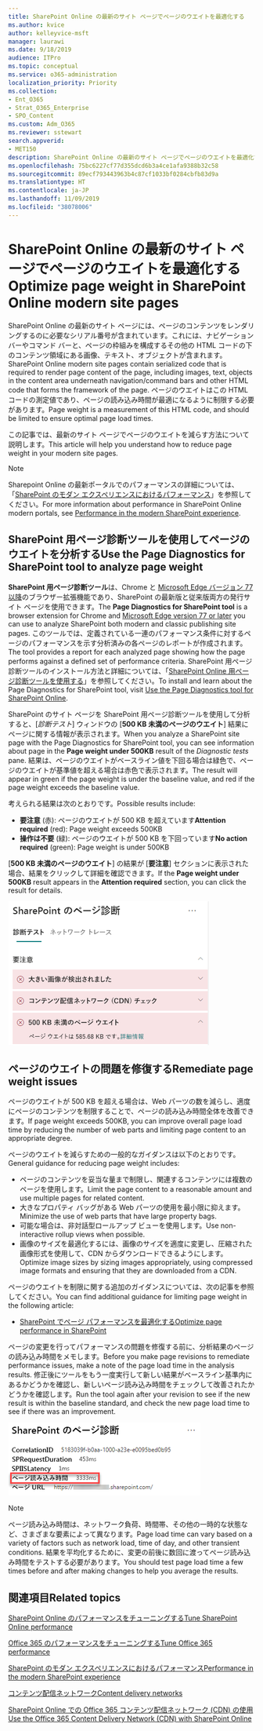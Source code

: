 ```yaml
---
title: SharePoint Online の最新のサイト ページでページのウエイトを最適化する
ms.author: kvice
author: kelleyvice-msft
manager: laurawi
ms.date: 9/18/2019
audience: ITPro
ms.topic: conceptual
ms.service: o365-administration
localization_priority: Priority
ms.collection:
- Ent_O365
- Strat_O365_Enterprise
- SPO_Content
ms.custom: Adm_O365
ms.reviewer: sstewart
search.appverid:
- MET150
description: SharePoint Online の最新のサイト ページでページのウエイトを最適化する方法について説明します。
ms.openlocfilehash: 75bc6227cf77d355dcd6b3a4ce1afa9388b32c58
ms.sourcegitcommit: 89ecf793443963b4c87cf1033bf0284cbfb83d9a
ms.translationtype: HT
ms.contentlocale: ja-JP
ms.lasthandoff: 11/09/2019
ms.locfileid: "38078006"
---
```

# <a name="optimize-page-weight-in-sharepoint-online-modern-site-pages"></a><span data-ttu-id="d1516-103">SharePoint Online の最新のサイト ページでページのウエイトを最適化する</span><span class="sxs-lookup"><span data-stu-id="d1516-103">Optimize page weight in SharePoint Online modern site pages</span></span>

<span data-ttu-id="d1516-104">SharePoint Online の最新のサイト ページには、ページのコンテンツをレンダリングするのに必要なシリアル番号が含まれています。これには、ナビゲーション バーやコマンド バーと、ページの枠組みを構成するその他の HTML コードの下のコンテンツ領域にある画像、テキスト、オブジェクトが含まれます。</span><span class="sxs-lookup"><span data-stu-id="d1516-104">SharePoint Online modern site pages contain serialized code that is required to render page content of the page, including images, text, objects in the content area underneath navigation/command bars and other HTML code that forms the framework of the page.</span></span> <span data-ttu-id="d1516-105">ページのウエイトはこの HTML コードの測定値であり、ページの読み込み時間が最適になるように制限する必要があります。</span><span class="sxs-lookup"><span data-stu-id="d1516-105">Page weight is a measurement of this HTML code, and should be limited to ensure optimal page load times.</span></span>

<span data-ttu-id="d1516-106">この記事では、最新のサイト ページでページのウエイトを減らす方法について説明します。</span><span class="sxs-lookup"><span data-stu-id="d1516-106">This article will help you understand how to reduce page weight in your modern site pages.</span></span>

>[!NOTE]
><span data-ttu-id="d1516-107">Sharepoint Online の最新ポータルでのパフォーマンスの詳細については、「[SharePoint のモダン エクスペリエンスにおけるパフォーマンス](https://docs.microsoft.com/sharepoint/modern-experience-performance)」を参照してください。</span><span class="sxs-lookup"><span data-stu-id="d1516-107">For more information about performance in SharePoint Online modern portals, see [Performance in the modern SharePoint experience](https://docs.microsoft.com/sharepoint/modern-experience-performance).</span></span>

## <a name="use-the-page-diagnostics-for-sharepoint-tool-to-analyze-page-weight"></a><span data-ttu-id="d1516-108">SharePoint 用ページ診断ツールを使用してページのウエイトを分析する</span><span class="sxs-lookup"><span data-stu-id="d1516-108">Use the Page Diagnostics for SharePoint tool to analyze page weight</span></span>

<span data-ttu-id="d1516-109">**SharePoint 用ページ診断ツール**は、Chrome と [Microsoft Edge バージョン 77 以降](https://www.microsoftedgeinsider.com/download?form=MI13E8&OCID=MI13E8)のブラウザー拡張機能であり、SharePoint の最新版と従来版両方の発行サイト ページを使用できます。</span><span class="sxs-lookup"><span data-stu-id="d1516-109">The **Page Diagnostics for SharePoint tool** is a browser extension for Chrome and [Microsoft Edge version 77 or later](https://www.microsoftedgeinsider.com/download?form=MI13E8&OCID=MI13E8) you can use to analyze SharePoint both modern and classic publishing site pages.</span></span> <span data-ttu-id="d1516-110">このツールでは、定義されている一連のパフォーマンス条件に対するページのパフォーマンスを示す分析済みの各ページのレポートが作成されます。</span><span class="sxs-lookup"><span data-stu-id="d1516-110">The tool provides a report for each analyzed page showing how the page performs against a defined set of performance criteria.</span></span> <span data-ttu-id="d1516-111">SharePoint 用ページ診断ツールのインストール方法と詳細については、「[SharePoint Online 用ページ診断ツールを使用する](page-diagnostics-for-spo.md)」を参照してください。</span><span class="sxs-lookup"><span data-stu-id="d1516-111">To install and learn about the Page Diagnostics for SharePoint tool, visit [Use the Page Diagnostics tool for SharePoint Online](page-diagnostics-for-spo.md).</span></span>

<span data-ttu-id="d1516-112">SharePoint のサイト ページを SharePoint 用ページ診断ツールを使用して分析すると、[_診断テスト_] ウィンドウの [**500 KB 未満のページのウエイト**] 結果にページに関する情報が表示されます。</span><span class="sxs-lookup"><span data-stu-id="d1516-112">When you analyze a SharePoint site page with the Page Diagnostics for SharePoint tool, you can see information about page in the **Page weight under 500KB** result of the _Diagnostic tests_ pane.</span></span> <span data-ttu-id="d1516-113">結果は、ページのウエイトがベースライン値を下回る場合は緑色で、ページのウエイトが基準値を超える場合は赤色で表示されます。</span><span class="sxs-lookup"><span data-stu-id="d1516-113">The result will appear in green if the page weight is under the baseline value, and red if the page weight exceeds the baseline value.</span></span>

<span data-ttu-id="d1516-114">考えられる結果は次のとおりです。</span><span class="sxs-lookup"><span data-stu-id="d1516-114">Possible results include:</span></span>

- <span data-ttu-id="d1516-115">**要注意** (赤): ページのウエイトが 500 KB を超えています</span><span class="sxs-lookup"><span data-stu-id="d1516-115">**Attention required** (red): Page weight exceeds 500KB</span></span>
- <span data-ttu-id="d1516-116">**操作は不要** (緑): ページのウエイトが 500 KB を下回っています</span><span class="sxs-lookup"><span data-stu-id="d1516-116">**No action required** (green): Page weight is under 500KB</span></span>

<span data-ttu-id="d1516-117">[**500 KB 未満のページのウエイト**] の結果が [**要注意**] セクションに表示された場合、結果をクリックして詳細を確認できます。</span><span class="sxs-lookup"><span data-stu-id="d1516-117">If the **Page weight under 500KB** result appears in the **Attention required** section, you can click the result for details.</span></span>

![SharePoint 結果への要求](media/modern-portal-optimization/pagediag-page-weight.png)

## <a name="remediate-page-weight-issues"></a><span data-ttu-id="d1516-119">ページのウエイトの問題を修復する</span><span class="sxs-lookup"><span data-stu-id="d1516-119">Remediate page weight issues</span></span>

<span data-ttu-id="d1516-120">ページのウエイトが 500 KB を超える場合は、Web パーツの数を減らし、適度にページのコンテンツを制限することで、ページの読み込み時間全体を改善できます。</span><span class="sxs-lookup"><span data-stu-id="d1516-120">If page weight exceeds 500KB, you can improve overall page load time by reducing the number of web parts and limiting page content to an appropriate degree.</span></span>

<span data-ttu-id="d1516-121">ページのウエイトを減らすための一般的なガイダンスは以下のとおりです。</span><span class="sxs-lookup"><span data-stu-id="d1516-121">General guidance for reducing page weight includes:</span></span>

- <span data-ttu-id="d1516-122">ページのコンテンツを妥当な量まで制限し、関連するコンテンツには複数のページを使用します。</span><span class="sxs-lookup"><span data-stu-id="d1516-122">Limit the page content to a reasonable amount and use multiple pages for related content.</span></span>
- <span data-ttu-id="d1516-123">大きなプロパティ バッグがある Web パーツの使用を最小限に抑えます。</span><span class="sxs-lookup"><span data-stu-id="d1516-123">Minimize the use of web parts that have large property bags.</span></span>
- <span data-ttu-id="d1516-124">可能な場合は、非対話型ロールアップ ビューを使用します。</span><span class="sxs-lookup"><span data-stu-id="d1516-124">Use non-interactive rollup views when possible.</span></span>
- <span data-ttu-id="d1516-125">画像のサイズを最適化するには、画像のサイズを適度に変更し、圧縮された画像形式を使用して、CDN からダウンロードできるようにします。</span><span class="sxs-lookup"><span data-stu-id="d1516-125">Optimize image sizes by sizing images appropriately, using compressed image formats and ensuring that they are downloaded from a CDN.</span></span>

<span data-ttu-id="d1516-126">ページのウエイトを制限に関する追加のガイダンスについては、次の記事を参照してください。</span><span class="sxs-lookup"><span data-stu-id="d1516-126">You can find additional guidance for limiting page weight in the following article:</span></span>

- [<span data-ttu-id="d1516-127">SharePoint でページ パフォーマンスを最適化する</span><span class="sxs-lookup"><span data-stu-id="d1516-127">Optimize page performance in SharePoint</span></span>](https://docs.microsoft.com/sharepoint/dev/general-development/optimize-page-performance-in-sharepoint)

<span data-ttu-id="d1516-128">ページの変更を行ってパフォーマンスの問題を修復する前に、分析結果のページの読み込み時間をメモします。</span><span class="sxs-lookup"><span data-stu-id="d1516-128">Before you make page revisions to remediate performance issues, make a note of the page load time in the analysis results.</span></span> <span data-ttu-id="d1516-129">修正後にツールをもう一度実行して新しい結果がベースライン基準内にあるかどうかを確認し、新しいページ読み込み時間をチェックして改善されたかどうかを確認します。</span><span class="sxs-lookup"><span data-stu-id="d1516-129">Run the tool again after your revision to see if the new result is within the baseline standard, and check the new page load time to see if there was an improvement.</span></span>

![ページ読み込み時間の結果](media/modern-portal-optimization/pagediag-page-load-time.png)

>[!NOTE]
><span data-ttu-id="d1516-131">ページ読み込み時間は、ネットワーク負荷、時間帯、その他の一時的な状態など、さまざまな要素によって異なります。</span><span class="sxs-lookup"><span data-stu-id="d1516-131">Page load time can vary based on a variety of factors such as network load, time of day, and other transient conditions.</span></span> <span data-ttu-id="d1516-132">結果を平均化するために、変更の前後に数回に渡ってページ読み込み時間をテストする必要があります。</span><span class="sxs-lookup"><span data-stu-id="d1516-132">You should test page load time a few times before and after making changes to help you average the results.</span></span>

## <a name="related-topics"></a><span data-ttu-id="d1516-133">関連項目</span><span class="sxs-lookup"><span data-stu-id="d1516-133">Related topics</span></span>

[<span data-ttu-id="d1516-134">SharePoint Online のパフォーマンスをチューニングする</span><span class="sxs-lookup"><span data-stu-id="d1516-134">Tune SharePoint Online performance</span></span>](tune-sharepoint-online-performance.md)

[<span data-ttu-id="d1516-135">Office 365 のパフォーマンスをチューニングする</span><span class="sxs-lookup"><span data-stu-id="d1516-135">Tune Office 365 performance</span></span>](tune-office-365-performance.md)

[<span data-ttu-id="d1516-136">SharePoint のモダン エクスペリエンスにおけるパフォーマンス</span><span class="sxs-lookup"><span data-stu-id="d1516-136">Performance in the modern SharePoint experience</span></span>](https://docs.microsoft.com/sharepoint/modern-experience-performance.md)

[<span data-ttu-id="d1516-137">コンテンツ配信ネットワーク</span><span class="sxs-lookup"><span data-stu-id="d1516-137">Content delivery networks</span></span>](content-delivery-networks.md)

[<span data-ttu-id="d1516-138">SharePoint Online での Office 365 コンテンツ配信ネットワーク (CDN) の使用</span><span class="sxs-lookup"><span data-stu-id="d1516-138">Use the Office 365 Content Delivery Network (CDN) with SharePoint Online</span></span>](use-office-365-cdn-with-spo.md)
